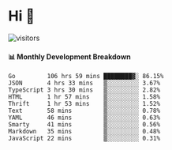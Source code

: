 # Hi 👋
 
![visitors](https://visitor-badge.glitch.me/badge?page_id=sorcererxw.sorcererx)

#### 📊 Monthly Development Breakdown

<!--START_SECTION:waka-->
```text
Go         106 hrs 59 mins ████████▓░ 86.15%
JSON       4 hrs 33 mins   ▒░░░░░░░░░ 3.67%
TypeScript 3 hrs 30 mins   ▒░░░░░░░░░ 2.82%
HTML       1 hr 57 mins    ▒░░░░░░░░░ 1.58%
Thrift     1 hr 53 mins    ▒░░░░░░░░░ 1.52%
Text       58 mins         ▒░░░░░░░░░ 0.78%
YAML       46 mins         ▒░░░░░░░░░ 0.63%
Smarty     41 mins         ▒░░░░░░░░░ 0.56%
Markdown   35 mins         ▒░░░░░░░░░ 0.48%
JavaScript 22 mins         ▒░░░░░░░░░ 0.31%
```
<!--END_SECTION:waka-->
